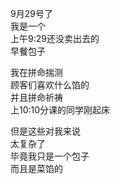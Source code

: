 9月29号了  
我是一个  
上午9:29还没卖出去的  
早餐包子  
  
我在拼命揣测  
顾客们喜欢什么馅的  
并且拼命祈祷  
上10:10分课的同学刚起床  
  
但是这些对我来说  
太复杂了  
毕竟我只是一个包子  
而且是菜馅的  
